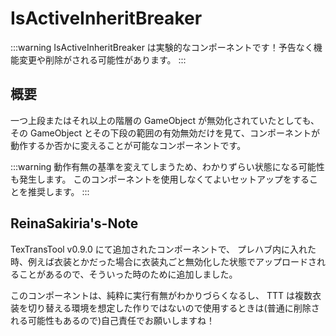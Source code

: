 # IsActiveInheritBreaker

:::warning
IsActiveInheritBreaker は実験的なコンポーネントです！予告なく機能変更や削除がされる可能性があります。
:::

## 概要

一つ上段またはそれ以上の階層の GameObject が無効化されていたとしても、その GameObject とその下段の範囲の有効無効だけを見て、コンポーネントが動作するか否かに変えることが可能なコンポーネントです。

:::warning
動作有無の基準を変えてしまうため、わかりずらい状態になる可能性も発生します。
このコンポーネントを使用しなくてよいセットアップをすることを推奨します。
:::

## ReinaSakiria's-Note

TexTransTool v0.9.0 にて追加されたコンポーネントで、 プレハブ内に入れた時、例えば衣装とかだった場合に衣装丸ごと無効化した状態でアップロードされることがあるので、そういった時のために追加しました。

このコンポーネントは、純粋に実行有無がわかりづらくなるし、 TTT は複数衣装を切り替える環境を想定した作りではないので使用するときは(普通に削除される可能性もあるので)自己責任でお願いしますね！
